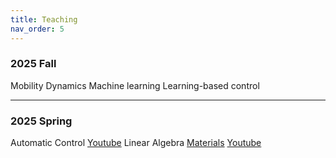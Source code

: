 ```yaml
---
title: Teaching
nav_order: 5
---
```

### 2025 Fall

Mobility Dynamics
Machine learning 
Learning-based control


--------
### 2025 Spring

Automatic Control [Youtube](https://www.youtube.com/watch?v=i3ZCxqjihjo&list=PLqCrLscdNVX_p9mPsyAzMSOlhLOKKgnSO)
Linear Algebra [Materials](https://github.com/Artemis-inha/Linear-algebra) [Youtube](https://www.youtube.com/watch?v=SiNYLNaG4xo&list=PLqCrLscdNVX8Cdn_kzLlMtifvXrN_9iJy)

